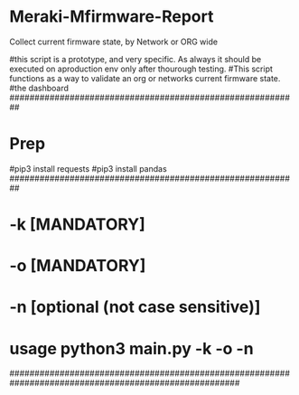 # Meraki-Mfirmware-Report
Collect current firmware state, by Network or ORG wide

#this script is a prototype, and very specific. As always it should be executed on aproduction env only after thourough testing.
#This script functions as a way to validate an org or networks current firmware state.
#the dashboard
##########################################################
# Prep
#pip3 install requests
#pip3 install  pandas
##########################################################
#
# -k <your api key> [MANDATORY]
# -o <your org name> [MANDATORY]
# -n <specific network name> [optional (not case sensitive)]
#
# usage python3 main.py -k <api key> -o <specific org name> -n <network name>
######################################################################################################
